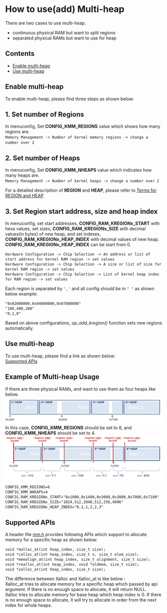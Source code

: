 # How to use(add) Multi-heap

There are two cases to use multi-heap.
- continuous physical RAM but want to split regions
- separated physical RAMs but want to use for heap  

## Contents
- [Enable multi-heap](#enable-multi-heap)
- [Use multi-heap](#use-multi-heap)


## Enable multi-heap
To enable multi-heap, please find three steps as shown below:

## 1. Set number of Regions

In menuconfig, Set **CONFIG_KMM_REGIONS** value which shows how many regions are.  
	```
	Memory Management -> Number of kernel memory regions -> change a number over 2
	```

## 2. Set number of Heaps

In menuconfig, Set **CONFIG_KMM_NHEAPS** value which indicates how many heaps are.  
	```
	Memory Management -> Number of kernel heaps -> change a number over 2
	```

For a detailed description of **REGION** and **HEAP**, please refer to [Terms for REGION and HEAP](#example-of-multi-heap-usage)  

## 3. Set Region start address, size and heap index

In menuconfig, set start addresses, 
**CONFIG_RAM_KREGIONx_START** with hexa values, set sizes, **CONFIG_RAM_KREGIONx_SIZE** with decimal values(in bytes) of new heap, and
set indexes, **CONFIG_RAM_KREGIONx_HEAP_INDEX** with decimal values of new heap. **CONFIG_RAM_KREGIONx_HEAP_INDEX** can be start from 0.  
```
Hardware Configuration -> Chip Selection -> An address or list of start address for kernel RAM region -> set values
Hardware Configuration -> Chip Selection -> A size or list of size for kernel RAM region -> set values
Hardware Configuration -> Chip Selection -> List of kernel heap index for RAM region -> set values
```  
Each region is separated by `','` and all config should be in `" "` as shown below example:
```
"0x02000000,0x04000000,0x07000000"
"100,400,200"
"0,1,0"
```

Based on above configurations, *up_add_kregion()* function sets new regions automatically.

## Use multi-heap
To use multi-heap, please find a link as shown below:  
[Supported APIs](#supported-apis)

## Example of Multi-heap Usage
If there are three physical RAMs, and want to use them as four heaps like below.  
![MultiHeap1](./media/multiheap_1.png)  
In this case, **CONFIG_KMM_REGIONS** should be set to 6, and **CONFIG_KMM_NHEAPS** should be set to 4.  
![MultiHeap2](./media/multiheap_2.png)
```
CONFIG_KMM_REGIONS=6
CONFIG_KMM_NHEAPS=4
CONFIG_RAM_KREGIONx_START="0x1000,0x1400,0x3000,0x3800,0x7000,0x7100"
CONFIG_RAM_KREGIONx_SIZE="1024,512,2048,512,256,4096"
CONFIG_RAM_KREGIONx_HEAP_INDEX="0,1,1,2,2,3"
```

## Supported APIs
A header file [mm.h](../os/include/tinyara/mm/mm.h) provides following APIs which support to allocate memory for a specific heap as shown below:
```
void *malloc_at(int heap_index, size_t size);
void *calloc_at(int heap_index, size_t n, size_t elem_size);
void *memalign_at(int heap_index, size_t alignment, size_t size);
void *realloc_at(int heap_index, void *oldmem, size_t size);
void *zalloc_at(int heap_index, size_t size);
```
The difference between Xalloc and Xalloc_at is like below :  
Xalloc_at tries to allocate memory for a specific heap which passed by api argument. If there is no enough space to allocate, it will return NULL.  
Xalloc tries to allocate memory for base heap which heap index is 0. If there is no enough space to allocate, it will try to allocate in order from the next index for whole heaps.
